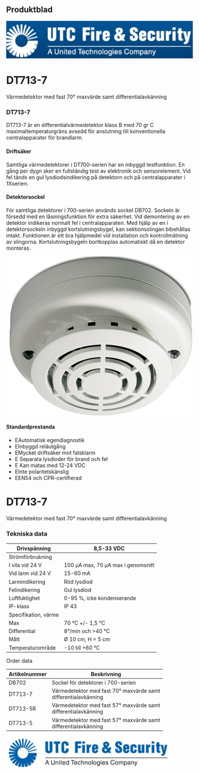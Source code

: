## Produktblad

![](_page_0_Picture_1.jpeg)

# DT713-7

Värmedetektor med fast 70° maxvärde samt differentialavkänning

### DT713-7

DT713-7 är en differentialvärmedetektor klass B med 70 gr C maximaltemperaturgräns avsedd för anslutning till konventionella centralapparater för brandlarm.

#### Driftsäker

Samtliga värmedetektorer i DT700-serien har en inbyggd testfunktion. En gång per dygn sker en fullständig test av elektronik och sensorelement. Vid fel tänds en gul lysdiodsindikering på detektorn och på centralapparater i 1Xserien.

#### Detektorsockel

För samtliga detektorer i 700-serien används sockel DB702. Sockeln är försedd med en låsningsfunktion för extra säkerhet. Vid demontering av en detektor indikeras normalt fel i centralapparaten. Med hjälp av en i detektorsockeln inbyggd kortslutningsbygel, kan sektionsslingan bibehållas intakt. Funktionen är ett bra hjälpmedel vid installation och kontrollmätning av slingorna. Kortslutningsbygeln bortkopplas automatiskt då en detektor monteras.

![](_page_0_Picture_10.jpeg)

#### Standardprestanda

- EAutomatisk egendiagnostik
- EInbyggd reläutgång
- EMycket driftsäker mot falsklarm
- E Separata lysdioder för brand och fel
- E Kan matas med 12-24 VDC
- EInte polaritetskänslig
- EEN54 och CPR-certifierad

# DT713-7

Värmedetektor med fast 70° maxvärde samt differentialavkänning

### Tekniska data

| Drivspänning         | 8,5-33 VDC                         |
|----------------------|------------------------------------|
| Strömförbrukning     |                                    |
| I vila vid 24 V      | 100 µA max, 70 µA max i genomsnitt |
| Vid larm vid 24 V    | 15-60 mA                           |
| Larmindikering       | Röd lysdiod                        |
| Felindikering        | Gul lysdiod                        |
| Luftfuktighet        | 0-95 %, icke kondenserande         |
| IP-klass             | IP 43                              |
| Specifikation, värme |                                    |
| Max                  | 70 °C +/- 1,5 °C                   |
| Differential         | 8°/min och >40 °C                  |
| Mått                 | Ø 10 cm, H = 5 cm                  |
| Temperaturområde     | -10 till +60 °C                    |

Order data

| Artikelnummer | Beskrivning                                                       |
|---------------|-------------------------------------------------------------------|
| DB702         | Sockel för detektorer i 700-serien                                |
| DT713-7       | Värmedetektor med fast 70° maxvärde samt<br>differentialavkänning |
| DT713-5R      | Värmedetektor med fast 57° maxvärde samt<br>differentialavkänning |
| DT713-5       | Värmedetektor med fast 57° maxvärde samt<br>differentialavkänning |

![](_page_1_Picture_7.jpeg)